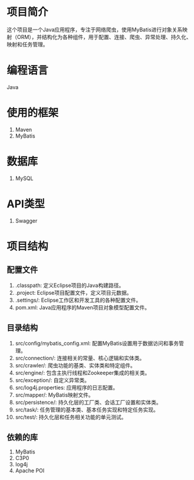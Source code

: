 # 项目简介
这个项目是一个Java应用程序，专注于网络爬虫，使用MyBatis进行对象关系映射（ORM），并结构化为各种组件，用于配置、连接、爬虫、异常处理、持久化、映射和任务管理。

# 编程语言
Java
# 使用的框架
1. Maven
2. MyBatis
# 数据库
1. MySQL
# API类型
1. Swagger
# 项目结构
## 配置文件
1. .classpath: 定义Eclipse项目的Java构建路径。
2. .project: Eclipse项目配置文件，定义项目元数据。
3. .settings/: Eclipse工作区和开发工具的各种配置文件。
4. pom.xml: Java应用程序的Maven项目对象模型配置文件。
## 目录结构
1. src/config/mybatis_config.xml: 配置MyBatis设置用于数据访问和事务管理。
2. src/connection/: 连接相关的常量、核心逻辑和实体类。
3. src/crawler/: 爬虫功能的基类、实体类和特定组件。
4. src/engine/: 包含主执行线程和Zookeeper集成的相关类。
5. src/exception/: 自定义异常类。
6. src/log4j.properties: 应用程序的日志配置。
7. src/mapper/: MyBatis映射文件。
8. src/persistence/: 持久化层的工厂类、会话工厂设置和实体类。
9. src/task/: 任务管理的基本类、基本任务实现和特定任务实现。
10. src/test/: 持久化层和任务相关功能的单元测试。
## 依赖的库
1. MyBatis
2. C3P0
3. log4j
4. Apache POI
